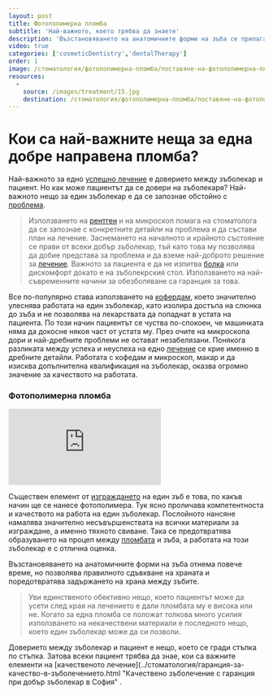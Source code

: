 ```yaml
---
layout: post
title: Фотополимерна пломба
subtitle: 'Най-важното, което трябва да знаете'
description: 'Възстановяването на анатомичните форми на зъба се прилага от всеки добър зъболекар, отнема повече време, но позволява правилното сдъвкване на храната и поредотвратява задържането на храна между зъбите. След приключване на лечението, зъбът изглежда така естествено, че не може да познаете къде е пломбата.'
video: true
categories: ['cosmeticDentistry','dentalTherapy']
order: 1
image: /стоматология/фотополимерна-пломба/поставяне-на-фотополимерна-пломба.jpg
resources:
  -
    source: /images/treatment/15.jpg
    destination: /стоматология/фотополимерна-пломба/поставяне-на-фотополимерна-пломба.jpg
---
```

# Кои са най-важните неща за една добре направена пломба?

Най-важното за едно [успешно лечение](../зъболекар/лечение-на-зъби.html "Лечение на зъби") е доверието между зъболекар и пациент. Но как може пациентът да се довери на зъболекаря? Най-важното нещо за един зъболекар е да се запознае обстойно с [проблема](../стоматология/как-да-се-справим-с-пародонтозата.html "Как да се справим с проблема пародонтоза").

>Използването на [рентген](../стоматология/колко-ни-облъчват-рентгените.html "Колко е важно използването на рентген в зъболечението и има ли облъчване") и на микроскоп помага на стоматолога да се запознае с конкретните детайли на проблема и да състави план на лечение. Заснемането на началното и крайното състояние се прави от всеки добър зъболекар, тъй като това му позволява да добие представа за проблема и да вземе най-доброто решение за [лечение](../зъболекар/услуги/лечение-на-коренови-канали.html "Лечение на коренови канали"). Важното за пациента е да не изпитва [болка](../стоматология/болка-във-вече-умъртвен-зъб.html "Болка във вече умъртвен зъб") или дискомфорт докато е на зъболекрския стол. Използването на най-съвременните начини за обезболяване са гаранция за това. 

Все по-популярно става използването на [кофердам](../зъболекар/услуги/естетични-пломби.html#кофердам "Лечение на зъб с кофердам"), което значително улеснява работата на един зъболекар, като изолира достъпа на слюнка до зъба и не позволява на лекарствата да попаднат в устата на пациента. По този начин пациентът се чуства по-спокоен, че машинката няма да докосне някоя част от устата му. През очите на микроскопа дори и най-дребните проблеми не остават незабелязани. Понякога разликата между успеха и неуспеха на едно [лечение](../стоматология/малък-кариес.html "Лечение на малък кариес") се крие именно в дребните детайли. Работата с кофедам и микроскоп, макар и да изисква допълнителна квалификация на зъболекар, оказва огромно значение за качеството на работата.

### Фотополимерна пломба

<iframe class="video" src="http://www.youtube.com/embed/nCLn4PHVydk?rel=0" frameborder="0" allowfullscreen></iframe>

Съществен елемент от [изграждането](../стоматология/адхезивен-мост.html "Изграждане на липсващ зъб от добър зъболекар в София") на един зъб е това, по какъв начин ще се нанесе фотополимера. Тук ясно проличава компетентноста и качеството на работа на един зъболекар. Послойното нансяне намалява значително несъвършенствата на всички материали за изграждане, а именно тяхното свиване. Така се предотвратява образуването на процеп между [пломбата](../стоматология/видове-пломби.html "Какви видове може да бъде пломбата") и зъба, а работата на този зъболекар е с отлична оценка.

Възстановяването на анатомичните форми на зъба отнема повече време, но позволява правилното сдъвкване на храната и поредотвратява задържането на храна между зъбите.

> Уви единственото обективно нещо, което пациентът може да усети след края на лечението е дали пломбата му е висока или не. Когато за една пломба се положат толкова много усилия използването на некачествени материали е последното нещо, което един зъболекар може да си позволи.

Доверието между зъболекар и пациент е нещо, което се гради стъпка по стъпка. Затова всеки пациент трябва да знае, кои са важните елементи на [качественото лечение](../стоматология/гаранция-за-качество-в-зъболечението.html "Качествено зъболечение с гаранция при добър зъболекар в София" .
